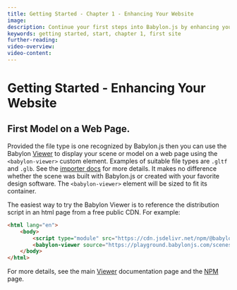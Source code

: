 ```yaml
---
title: Getting Started - Chapter 1 - Enhancing Your Website
image: 
description: Continue your first steps into Babylon.js by enhancing your first website.
keywords: getting started, start, chapter 1, first site
further-reading: 
video-overview:
video-content:
---
```


# Getting Started - Enhancing Your Website

## First Model on a Web Page.
Provided the file type is one recognized by Babylon.js then you can use the Babylon [Viewer](/features/featuresDeepDive/babylonViewer) to display your scene or model on a web page using the `<babylon-viewer>` custom element. Examples of suitable file types are `.gltf` and `.glb`. See the [importer docs](/features/featuresDeepDive/importers/loadingFileTypes) for more details. It makes no difference whether the scene was built with Babylon.js or created with your favorite design software. The `<babylon-viewer>` element will be sized to fit its container.

The easiest way to try the Babylon Viewer is to reference the distribution script in an html page from a free public CDN. For example:

```html
<html lang="en">
    <body>
        <script type="module" src="https://cdn.jsdelivr.net/npm/@babylonjs/viewer@preview/dist/babylon-viewer.esm.min.js"></script>
        <babylon-viewer source="https://playground.babylonjs.com/scenes/BoomBox.glb"></babylon-viewer>
    </body>
</html>
```

For more details, see the main [Viewer](/features/featuresDeepDive/babylonViewer) documentation page and the [NPM](https://www.npmjs.com/package/@babylonjs/viewer) page.